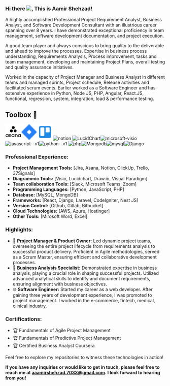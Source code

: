 ### Hi there <img src="https://raw.githubusercontent.com/MartinHeinz/MartinHeinz/master/wave.gif" width="30px">, This is Aamir Shehzad!

A highly accomplished Professional Project Requirement Analyst, Business Analyst, and Software Development Consultant with an illustrious career spanning over 8 years. I have demonstrated exceptional proficiency in team management, software development documentation, and project execution. 

A good team player and always conscious to bring quality to the deliverable and ahead to improve the processes. 
Expertise in business process understanding, Requirements Analysis, Process improvement, tasks and team management, developing and maintaining Project Plans, overall testing and quality assurance initiatives. 

Worked in the capacity of Project Manager and Business Analyst in different teams and managed sprints, Project schedule, Release activities and facilitated scrum events. Earlier worked as a Software Engineer and has extensive experience in Python, Node JS, PHP, Angular, React.JS, functional, regression, system, integration, load & performance testing.

## Toolbox 🧰
<img src="https://github.com/aamirshehzad33/aamirshehzad33/blob/master/icons/asana.png" alt="Asana" width="50" height="50"/><img src="https://github.com/aamirshehzad33/aamirshehzad33/blob/master/icons/jira.png" alt="Jira" width="50" height="50"/><img src="https://github.com/aamirshehzad33/aamirshehzad33/blob/master/icons/trello.png" alt="Trello" width="50" height="50"/><img width="50" height="50" src="https://img.icons8.com/ios-filled/50/notion.png" alt="notion"/>
<img width="50" height="50" src="https://img.icons8.com/office/50/doughnut-chart--v1.png" alt="LucidChart"/><img width="50" height="50" src="https://img.icons8.com/ios-filled/50/microsoft-visio.png" alt="microsoft-visio"/><img width="50" height="50" src="https://img.icons8.com/color/50/javascript--v1.png" alt="javascript--v1"/><img width="48" height="48" src="https://img.icons8.com/color/48/python--v1.png" alt="python--v1"/>
<img width="48" height="48" src="https://img.icons8.com/color/48/php.png" alt="php"/><img width="48" height="48" src="https://img.icons8.com/color/48/mongodb.png" alt="Mongodb"/><img width="50" height="50" src="https://img.icons8.com/ios-filled/50/mysql.png" alt="mysql"/><img width="24" height="24" src="https://img.icons8.com/external-tal-revivo-regular-tal-revivo/24/external-django-a-high-level-python-web-framework-that-encourages-rapid-development-logo-regular-tal-revivo.png" alt="Django"/>


### Professional Experience:
- **Project Management Tools:** [Jira, Asana, Notion, ClickUp, Trello, 37Signals]
- **Diagrammic Tools:** [Visio, Lucidchart, Draw.io, Visual Paradigm]
- **Team collaboration Tools:** [Slack, Microsoft Teams, Zoom]
- **Programming Languages:** [Python, JavaScript, PHP]
- **Database:** [MySQL, MongoDB]
- **Frameworks:** [React, Django, Laravel, CodeIgniter, Nest JS]
- **Version Control:** [Github, Gitlab, Bitbucket]
- **Cloud Technologies:** [AWS, Azure, Hostinger]
- **Other Tools:** [Mirosoft Word, Excel]

### Highlights:
- 💼 **Project Manager & Product Owner:** Led dynamic project teams, overseeing the entire project lifecycle from requirements analysis to successful product delivery. Proficient in Agile methodologies, served as a Scrum Master, ensuring efficient and collaborative development processes.
- 🚀 **Business Analysis Specialist:** Demonstrated expertise in business analysis, playing a crucial role in shaping successful projects. Utilized advanced analytical skills to identify and document requirements, ensuring alignment with business objectives.
- 🌐 **Software Engineer:** Started my career as a web developer. After gaining three years of development experience, I was promoted to project management. I  worked in the e-commerce, fintech, medical, clinical industry.


### Certifications:
- 🏆 Fundamentals of Agile Project Management
- 🏆 Fundamentals of Predictive Project Management
- 🏆 Certified Business Analyst Coursera


Feel free to explore my repositories to witness these technologies in action!

**If you have any inquiries or would like to get in touch, please feel free to reach me at aaamirshehzad.7033@gmail.com. I look forward to hearing from you!**